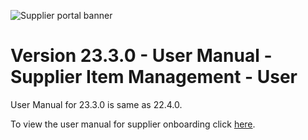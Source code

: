 ![Supplier portal banner](../../../../images/banner-supplier-portal.jpg)

# Version 23.3.0 - User Manual - Supplier Item Management - User

User Manual for 23.3.0 is same as 22.4.0.

To view the user manual for supplier onboarding click [here](../22.4.0/usermanual-supplierportal-item-management-user.md).

